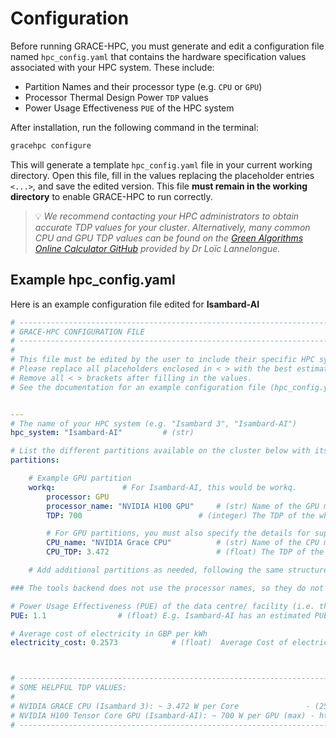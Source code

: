 # Configuration

Before running GRACE-HPC, you must generate and edit a configuration file named `hpc_config.yaml` that contains the hardware specification values 
associated with your HPC system. These include:

- Partition Names and their processor type (e.g. `CPU` or `GPU`)
- Processor Thermal Design Power `TDP` values 
- Power Usage Effectiveness `PUE` of the HPC system

After installation, run the following command in the terminal:

```bash 
gracehpc configure
```

This will generate a template `hpc_config.yaml` file in your current working directory.
Open this file, fill in the values replacing the placeholder entries `<...>`, and save the edited version.
This file **must remain in the working directory** to enable GRACE-HPC to run correctly.


> 💡 *We recommend contacting your HPC administrators to obtain accurate TDP values for your cluster*.
> *Alternatively, many common CPU and GPU TDP values can be found on the [Green Algorithms Online Calculator GitHub](https://github.com/GreenAlgorithms/green-algorithms-tool/tree/master/data/latest) provided by Dr Loïc Lannelongue.*


## Example hpc_config.yaml

Here is an example configuration file edited for **Isambard-AI**

```yaml
# ----------------------------------------------------------------------------------------------------------------
# GRACE-HPC CONFIGURATION FILE
# ----------------------------------------------------------------------------------------------------------------
#
# This file must be edited by the user to include their specific HPC system details before using the GRACE-HPC tool.
# Please replace all placeholders enclosed in < > with the best estimates for your HPC cluster specifications (e.g. Isambard 3, Isambard-AI etc...)
# Remove all < > brackets after filling in the values.
# See the documentation for an example configuration file (hpc_config.yaml) with the correct format.


---
# The name of your HPC system (e.g. "Isambard 3", "Isambard-AI")
hpc_system: "Isambard-AI"         # (str)

# List the different partitions available on the cluster below with its hardware details (or at least the one you want to use)
partitions:                         

    # Example GPU partition 
    workq:               # For Isambard-AI, this would be workq.
        processor: GPU             
        processor_name: "NVIDIA H100 GPU"     # (str) Name of the GPU model. E.g. "NVIDIA H100 Tensor Core GPU"
        TDP: 700                          # (integer) The TDP of the whole GPU in watts.

        # For GPU partitions, you must also specify the details for supporting CPUs
        CPU_name: "NVIDIA Grace CPU"          # (str) Name of the CPU model 
        CPU_TDP: 3.472                        # (float) The TDP of the CPU per core in Watts.

    # Add additional partitions as needed, following the same structure as above.

### The tools backend does not use the processor names, so they do not affect the calculations.

# Power Usage Effectiveness (PUE) of the data centre/ facility (i.e. the data centre overhead)
PUE: 1.1                # (float) E.g. Isambard-AI has an estimated PUE of 1.1

# Average cost of electricity in GBP per kWh 
electricity_cost: 0.2573            # (float)  Average Cost of electricity in the UK (0.2573 GBP/kWh) - July 2025 - https://www.ofgem.gov.uk/information-consumers/energy-advice-households/energy-price-cap



# ----------------------------------------------------------------------------------------------------------------
# SOME HELPFUL TDP VALUES:
#
# NVIDIA GRACE CPU (Isambard 3): ~ 3.472 W per Core               - (250 W/ 72 cores) https://resources.nvidia.com/en-us-grace-cpu/data-center-datasheet?ncid=no-ncid
# NVIDIA H100 Tensor Core GPU (Isambard-AI): ~ 700 W per GPU (max) - https://resources.nvidia.com/en-us-hopper-architecture/nvidia-tensor-core-gpu-datasheet?ncid=no-ncid
# ----------------------------------------------------------------------------------------------------------------
```